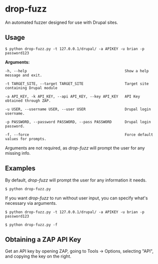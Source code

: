 # drop-fuzz

An automated fuzzer designed for use with Drupal sites.


## Usage

    $ python drop-fuzz.py -t 127.0.0.1/drupal/ -a APIKEY -u brian -p password123

**Arguments:**

    -h, --help                                             Show a help message and exit.

    -t TARGET_SITE, --target TARGET_SITE                   Target site containing Drupal module

    -a API_KEY, -k API_KEY, --api API_KEY, --key API_KEY   API Key obtained through ZAP.

    -u USER, --username USER, --user USER                  Drupal login username.

    -p PASSWORD, --password PASSWORD, --pass PASSWORD      Drupal login password.

    -f, --force                                            Force default values for prompts.

Arguments are not required, as _drop-fuzz_ will prompt the user for any missing info.


## Examples

By default, _drop-fuzz_ will prompt the user for any information it needs.

    $ python drop-fuzz.py

If you want _drop-fuzz_ to run without user input, you can specify what's
necessary via arguments.

    $ python drop-fuzz.py -t 127.0.0.1/drupal/ -a APIKEY -u brian -p password123

    $ python drop-fuzz.py -f


## Obtaining a ZAP API Key

Get an API key by opening ZAP, going to Tools -> Options, selecting "API",
and copying the key on the right.
